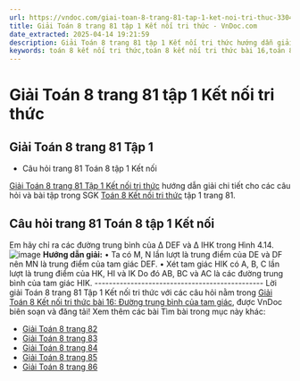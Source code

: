 ```yaml
---
url: https://vndoc.com/giai-toan-8-trang-81-tap-1-ket-noi-tri-thuc-330436
title: Giải Toán 8 trang 81 tập 1 Kết nối tri thức - VnDoc.com
date_extracted: 2025-04-14 19:21:59
description: Giải Toán 8 trang 81 tập 1 Kết nối tri thức hướng dẫn giải chi tiết các câu hỏi và bài tập trong SGK Toán 8 Kết nối tri thức tập 1.
keywords: toán 8 kết nối tri thức,toán 8 kết nối tri thức bài 16,toán 8 kết nối tri thức bài Đường trung bình của tam giác,toán lớp 8 kết nối tri thức,giải toán 8 kết nối tri thức,giải sgk toán 8 kết nối tri thức,sgk toán 8 kết nối tri thức với cuộc sống,toán 8 Đường trung bình của tam giác,toán 8,toán 8 kntt,giải toán 8 kntt,giải toán 8 kntt bài 16,toán 8 bài 16,toán lớp 8 bài 16,toán 8 trang 81,giải toán 8 trang 81,giải toán lớp 8 trang 81,toán lớp 8 trang 81,câu hỏi sgk toán 8 tập 1
---
```


# Giải Toán 8 trang 81 tập 1 Kết nối tri thức
## **Giải Toán 8 trang 81 Tập 1**
  * Câu hỏi trang 81 Toán 8 tập 1 Kết nối

[Giải Toán 8 trang 81 Tập 1 Kết nối tri thức](<https://vndoc.com/giai-toan-8-trang-81-tap-1-ket-noi-tri-thuc-330436>) hướng dẫn giải chi tiết cho các câu hỏi và bài tập trong SGK [Toán 8 Kết nối tri thức](<https://vndoc.com/toan-8-ket-noi-tri-thuc>) tập 1 trang 81.
## **Câu hỏi trang 81 Toán 8 tập 1 Kết nối**
Em hãy chỉ ra các đường trung bình của ∆ DEF và ∆ IHK trong Hình 4.14.
![image](https://i.vdoc.vn/data/image/2024/10/25/Cau-hoi-trang-81-Toan-8-tap-1-Ket-noi.png)
**Hướng dẫn giải:**
• Ta có M, N lần lượt là trung điểm của DE và DF nên MN là trung điểm của tam giác DEF.
• Xét tam giác HIK có A, B, C lần lượt là trung điểm của HK, HI và IK
Do đó AB, BC và AC là các đường trung bình của tam giác HIK.
\-----------------------------------------------
Lời giải Toán 8 trang 81 Tập 1 Kết nối tri thức với các câu hỏi nằm trong [Giải Toán 8 Kết nối tri thức bài 16: Đường trung bình của tam giác](<https://vndoc.com/toan-8-ket-noi-tri-thuc-bai-16-295215>), được VnDoc biên soạn và đăng tải\!
Xem thêm các bài Tìm bài trong mục này khác:
  * [Giải Toán 8 trang 82](</giai-toan-8-trang-82-tap-1-ket-noi-tri-thuc-330437>)
  * [Giải Toán 8 trang 83](</giai-toan-8-trang-83-tap-1-ket-noi-tri-thuc-330438>)
  * [Giải Toán 8 trang 84](</giai-toan-8-trang-84-tap-1-ket-noi-tri-thuc-330439>)
  * [Giải Toán 8 trang 85 ](</giai-toan-8-trang-85-tap-1-ket-noi-tri-thuc-330472>)
  * [Giải Toán 8 trang 86 ](</giai-toan-8-trang-86-tap-1-ket-noi-tri-thuc-330474>)

